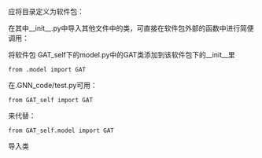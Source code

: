 应将目录定义为软件包：

在其中__init__.py中导入其他文件中的类，可直接在软件包外部的函数中进行简便调用：

将软件包 GAT_self下的model.py中的GAT类添加到该软件包下的__init__里

```
from .model import GAT
```

在.GNN_code/test.py可用：

```
from GAT_self import GAT
```

来代替：

```
from GAT_self.model import GAT
```

导入类
